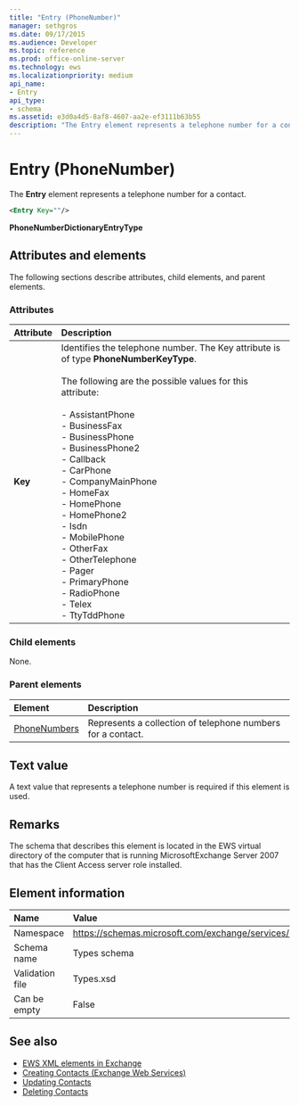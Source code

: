```yaml
---
title: "Entry (PhoneNumber)"
manager: sethgros
ms.date: 09/17/2015
ms.audience: Developer
ms.topic: reference
ms.prod: office-online-server
ms.technology: ews
ms.localizationpriority: medium
api_name:
- Entry
api_type:
- schema
ms.assetid: e3d0a4d5-8af8-4607-aa2e-ef3111b63b55
description: "The Entry element represents a telephone number for a contact."
---
```


# Entry (PhoneNumber)

The **Entry** element represents a telephone number for a contact. 
  
```xml
<Entry Key=""/>
```

 **PhoneNumberDictionaryEntryType**
## Attributes and elements

The following sections describe attributes, child elements, and parent elements.
  
### Attributes

|**Attribute**|**Description**|
|:-----|:-----|
|**Key** <br/> | Identifies the telephone number. The Key attribute is of type **PhoneNumberKeyType**.<br/><br/> The following are the possible values for this attribute:<br/><br/>- AssistantPhone  <br/>- BusinessFax  <br/>- BusinessPhone  <br/>- BusinessPhone2  <br/>- Callback  <br/>- CarPhone  <br/>- CompanyMainPhone  <br/>- HomeFax  <br/>- HomePhone  <br/>- HomePhone2  <br/>- Isdn  <br/>- MobilePhone  <br/>- OtherFax  <br/>- OtherTelephone  <br/>- Pager  <br/>- PrimaryPhone  <br/>- RadioPhone  <br/>- Telex  <br/>- TtyTddPhone  <br/> |
   
### Child elements

None.
  
### Parent elements

|**Element**|**Description**|
|:-----|:-----|
|[PhoneNumbers](phonenumbers.md) <br/> |Represents a collection of telephone numbers for a contact.  <br/> |
   
## Text value

A text value that represents a telephone number is required if this element is used.
  
## Remarks

The schema that describes this element is located in the EWS virtual directory of the computer that is running MicrosoftExchange Server 2007 that has the Client Access server role installed.
  
## Element information

|**Name**|**Value**|
|:-----|:-----|
|Namespace  <br/> |https://schemas.microsoft.com/exchange/services/2006/types  <br/> |
|Schema name  <br/> |Types schema  <br/> |
|Validation file  <br/> |Types.xsd  <br/> |
|Can be empty  <br/> |False  <br/> |
   
## See also

- [EWS XML elements in Exchange](ews-xml-elements-in-exchange.md)
- [Creating Contacts (Exchange Web Services)](https://msdn.microsoft.com/library/4845917e-70d1-481c-bbd7-011ec6571789%28Office.15%29.aspx) 
- [Updating Contacts](https://msdn.microsoft.com/library/9a865953-b94a-4229-b632-2dee433314be%28Office.15%29.aspx)  
- [Deleting Contacts](https://msdn.microsoft.com/library/fcc3dc84-cd3e-455e-a1a7-ae6921c9b588%28Office.15%29.aspx)


